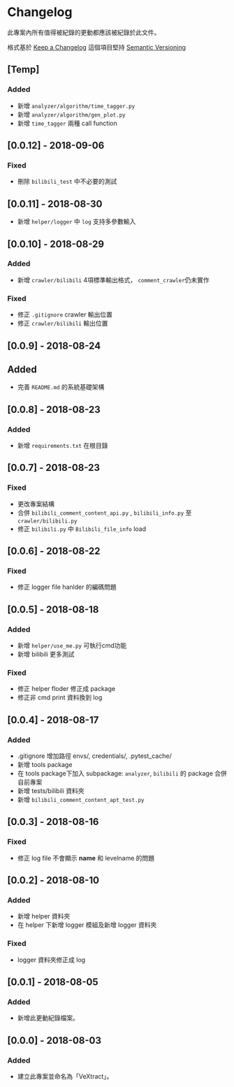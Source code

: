 # Changelog
此專案內所有值得被紀錄的更動都應該被紀錄於此文件。

格式基於 [Keep a Changelog](http://keepachangelog.com/zh-TW/1.0.0/)
這個項目堅持 [Semantic Versioning](http://semver.org/spec/v2.0.0.html)

## [Temp]
### Added
- 新增 `analyzer/algorithm/time_tagger.py`
- 新增 `analyzer/algorithm/gen_plot.py`
- 新增 `time_tagger` 兩種 call function

## [0.0.12] - 2018-09-06
### Fixed
- 刪除 `bilibili_test` 中不必要的測試

## [0.0.11] - 2018-08-30
- 新增 `helper/logger` 中 `log` 支持多參數輸入

## [0.0.10] - 2018-08-29
### Added
- 新增 `crawler/bilibili` 4項標準輸出格式， `comment_crawler`仍未實作

### Fixed
- 修正 `.gitignore` crawler 輸出位置
- 修正 `crawler/bilibili` 輸出位置

## [0.0.9] - 2018-08-24
## Added
- 完善 `README.md` 的系統基礎架構

## [0.0.8] - 2018-08-23
### Added
- 新增 `requirements.txt` 在根目錄

## [0.0.7] - 2018-08-23
### Fixed
- 更改專案結構
- 合併 `bilibili_comment_content_api.py` , `bilibili_info.py` 至 `crawler/bilibili.py` 
- 修正 `bilibili.py` 中 `Bilibili_file_info` load

## [0.0.6] - 2018-08-22
### Fixed
- 修正 logger file hanlder 的編碼問題

## [0.0.5] - 2018-08-18
### Added
- 新增 `helper/use_me.py` 可執行cmd功能
- 新增 bilibili 更多測試

### Fixed
- 修正 helper floder 修正成 package
- 修正非 cmd print 資料換到 log

## [0.0.4] - 2018-08-17
### Added
- .gitignore 增加路徑 envs/, credentials/, .pytest_cache/
- 新增 tools package
- 在 tools package下加入 subpackage: `analyzer`, `bilibili` 的 package 合併自前專案
- 新增 tests/bilibili 資料夾
- 新增 `bilibili_comment_content_apt_test.py`

## [0.0.3] - 2018-08-16
### Fixed
- 修正 log file 不會顯示 __name__ 和 levelname 的問題

## [0.0.2] - 2018-08-10
### Added
- 新增 helper 資料夾
- 在 helper 下新增 logger 模組及新增 logger 資料夾
### Fixed
- logger 資料夾修正成 log

## [0.0.1] - 2018-08-05
### Added
- 新增此更動紀錄檔案。

## [0.0.0] - 2018-08-03
### Added
- 建立此專案並命名為「VeXtract」。